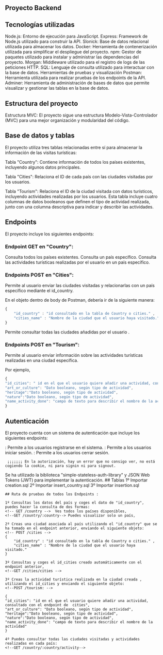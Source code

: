 ## Proyecto Backend

## Tecnologías utilizadas

Node.js: Entorno de ejecución para JavaScript.
Express: Framework de Node.js utilizado para construir la API.
Slonick: Base de datos relacional utilizada para almacenar los datos.
Docker: Herramienta de contenerización utilizada para simplificar el despliegue del proyecto.
npm: Gestor de paquetes utilizado para instalar y administrar las dependencias del proyecto.
Morgan: Middleware utilizado para el registro de logs de las peticiones HTTP.
SQL: Lenguaje de consulta utilizado para interactuar con la base de datos.
Herramientas de pruebas y visualización
Postman: Herramienta utilizada para realizar pruebas de los endpoints de la API.
Adminer: Herramienta de administración de bases de datos que permite visualizar y gestionar las tablas en la base de datos.

## Estructura del proyecto
Estructura MVC: El proyecto sigue una estructura Modelo-Vista-Controlador (MVC) para una mejor organización y modularidad del código.

## Base de datos y tablas
El proyecto utiliza tres tablas relacionadas entre sí para almacenar la información de las visitas turísticas:

Tabla "Country": Contiene información de todos los países existentes, incluyendo algunos datos principales.

Tabla "Cities": Relaciona el ID de cada país con las ciudades visitadas por los usuarios.

Tabla "Tourism": Relaciona el ID de la ciudad visitada con datos turísticos, incluyendo actividades realizadas por los usuarios. Esta tabla incluye cuatro columnas de datos booleanos que definen el tipo de actividad realizada, junto con una columna descriptiva para indicar y describir las actividades.

## Endpoints
El proyecto incluye los siguientes endpoints:

### Endpoint GET en "Country":

<!-- GET /country: --> Consulta todos los países existentes.
<!--GET /country/:country--> Consulta un país específico.
<!--GET /country/:country/activity--> Consulta las actividades turísticas realizadas por el usuario en un país específico.

### Endpoints POST en "Cities":

<!-- POST /cities --> Permite al usuario enviar las ciudades visitadas y relacionarlas con un país específico mediante el id_country.

En el objeto dentro de body de Postman, debería ir de la siguiente manera:

```js
{
    "id_country" : "id consultado en la tabla de Country o cities." ,
    "cities_name" : "Nombre de la ciudad que el usuario haya visitado." 
}
```  
<!--GET /cities/cities --> Permite consultar todas las ciudades añadidas por el usuario . 


### Endpoints POST en "Tourism":

<!--POST /tourism: --> Permite al usuario enviar información sobre las actividades turísticas realizadas en una ciudad específica.
Por ejemplo,

```js
{
"id_cities": " id en el que el usuario quiere añadir una actividad, consultado con el endpoint de cities",
"art_or_culture": "Dato booleano, según tipo de actividad",
"heritage":"Dato booleano, según tipo de actividad",
"nature":"Dato booleano, según tipo de actividad",
"name_activity_done": "campo de texto para describir el nombre de la actividad"
}
``` 


## Autenticación
El proyecto cuenta con un sistema de autenticación que incluye los siguientes endpoints:

<!--POST /signup--> : Permite a los usuarios registrarse en el sistema.
<!--POST /signin--> : Permite a los usuarios iniciar sesión.
<!--POST /signout--> : Permite a los usuarios cerrar sesión. 
``` ¡¡¡¡¡¡¡ En la autorización, hay un error que no consigo ver, no está cogiendo la cookie, ni para signin ni para signout.```

Se ha utilizado la biblioteca "simple-stateless-auth-library" y JSON Web Tokens (JWT) para implementar la autenticación.
    ## Tablas
    1º Importar creation.sql
    2º Importar insert_country.sql
    3º Importar insertion.sql
    

    ## Ruta de pruebas de todos los Endpoints :

    1º Consultas los datos del país y coges el dato de "id_country", puedes hacer la consulta de dos formas: 
    <!-- GET /country -->  Ves todos los países disponibles, 
    <!--GET /country/:country--> Puedes visualizar solo un país, 

    2º Creas una ciudad asociada al país utilizando el "id_country" que se ha tomado en el endpoint anterior, enviando el siguiente objeto: 
    <!-- POST /cities -->
    {
        "id_country" : "id consultado en la tabla de Country o cities." ,
        "cities_name" : "Nombre de la ciudad que el usuario haya visitado." 
    }

    3º Consultas y coges el id_cities creado automáticamente con el endpoint anterior, 
    <!--GET /cities/cities --> 

    3º Creas la actividad turística realizada en la ciudad creada , utilizando el id_cities y enviando el siguiente objeto:
    <!--POST /tourism: -->

    {
    "id_cities": "id en el que el usuario quiere añadir una actividad, consultado con el endpoint de  cities",
    "art_or_culture": "Dato booleano, según tipo de actividad",
    "heritage":"Dato booleano, según tipo de actividad",
    "nature":"Dato booleano, según tipo de actividad",
    "name_activity_done": "campo de texto para describir el nombre de la actividad"
    }

    4º Puedes consultar todas las ciudades visitadas y actividades realizadas en cada país:
    <!--GET /country/:country/activity-->



 



